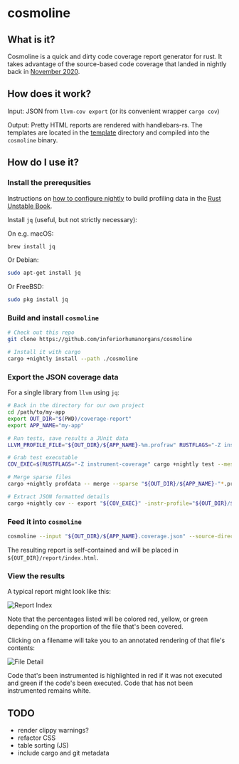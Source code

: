 # cosmoline

## What is it?
Cosmoline is a quick and dirty code coverage report generator for rust.  It takes advantage of the source-based code coverage that landed in nightly back in [November 2020](https://blog.rust-lang.org/inside-rust/2020/11/12/source-based-code-coverage.html).

## How does it work?

Input: JSON from `llvm-cov export` (or its convenient wrapper `cargo cov`)

Output: Pretty HTML reports are rendered with handlebars-rs.  The templates are located in the [template](./template) directory and compiled into the `cosmoline` binary.

## How do I use it?

### Install the prerequsities

Instructions on [how to configure nightly](https://doc.rust-lang.org/nightly/unstable-book/compiler-flags/instrument-coverage.html) to build profiling data in the [Rust Unstable Book](https://doc.rust-lang.org/nightly/unstable-book/the-unstable-book.html).

Install `jq` (useful, but not strictly necessary):

On e.g. macOS:
```bash
brew install jq
```

Or Debian:
```bash
sudo apt-get install jq
```

Or FreeBSD:
```bash
sudo pkg install jq
```

### Build and install `cosmoline`

```bash
# Check out this repo
git clone https://github.com/inferiorhumanorgans/cosmoline

# Install it with cargo
cargo +nightly install --path ./cosmoline
```

### Export the JSON coverage data

For a single library from `llvm` using `jq`:

```bash
# Back in the directory for our own project
cd /path/to/my-app
export OUT_DIR="$(PWD)/coverage-report"
export APP_NAME="my-app"

# Run tests, save results a JUnit data
LLVM_PROFILE_FILE="${OUT_DIR}/${APP_NAME}-%m.profraw" RUSTFLAGS="-Z instrument-coverage" cargo +nightly test --lib -- -Z unstable-options --format=junit > ${OUT_DIR}/junit.xml

# Grab test executable
COV_EXEC=$(RUSTFLAGS="-Z instrument-coverage" cargo +nightly test --message-format=json --lib --no-run | jq -r "select(.profile.test == true) | .filenames[]" | head -1)

# Merge sparse files
cargo +nightly profdata -- merge --sparse "${OUT_DIR}/${APP_NAME}-"*.profraw -o "${OUT_DIR}/${APP_NAME}.profdata"

# Extract JSON formatted details
cargo +nightly cov -- export "${COV_EXEC}" -instr-profile="${OUT_DIR}/${APP_NAME}.profdata" > "${OUT_DIR}/${APP_NAME}.coverage.json"
```

### Feed it into `cosmoline`
```bash
cosmoline --input "${OUT_DIR}/${APP_NAME}.coverage.json" --source-directory "$(PWD)" --output-directory "${OUT_DIR}/report"
```

The resulting report is self-contained and will be placed in `${OUT_DIR}/report/index.html`.

### View the results

A typical report might look like this:

![Report Index](../screenshots/file-coverage.png?raw=true)

Note that the percentages listed will be colored red, yellow, or green depending on the proportion of the file that's been covered.

Clicking on a filename will take you to an annotated rendering of that file's contents:

![File Detail](../screenshots/file-detail.png?raw=true)

Code that's been instrumented is highlighted in red if it was not executed and green if the code's been executed.  Code that has not been instrumented remains white.

## TODO

* render clippy warnings?
* refactor CSS
* table sorting (JS)
* include cargo and git metadata
